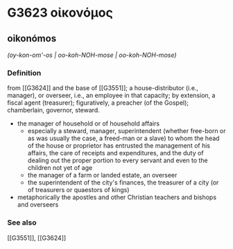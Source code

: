 # G3623 οἰκονόμος

## oikonómos

_(oy-kon-om'-os | oo-koh-NOH-mose | oo-koh-NOH-mose)_

### Definition

from [[G3624]] and the base of [[G3551]]; a house-distributor (i.e., manager), or overseer, i.e., an employee in that capacity; by extension, a fiscal agent (treasurer); figuratively, a preacher (of the Gospel); chamberlain, governor, steward.

- the manager of household or of household affairs
  - especially a steward, manager, superintendent (whether free-born or as was usually the case, a freed-man or a slave) to whom the head of the house or proprietor has entrusted the management of his affairs, the care of receipts and expenditures, and the duty of dealing out the proper portion to every servant and even to the children not yet of age
  - the manager of a farm or landed estate, an overseer
  - the superintendent of the city's finances, the treasurer of a city (or of treasurers or quaestors of kings)
- metaphorically the apostles and other Christian teachers and bishops and overseers

### See also

[[G3551]], [[G3624]]


